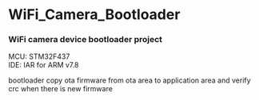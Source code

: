 # WiFi_Camera_Bootloader
### WiFi camera device bootloader project<br>
MCU: STM32F437<br>
IDE: IAR for ARM v7.8<br>

bootloader copy ota firmware from ota area to application area and verify crc when there is new firmware 

